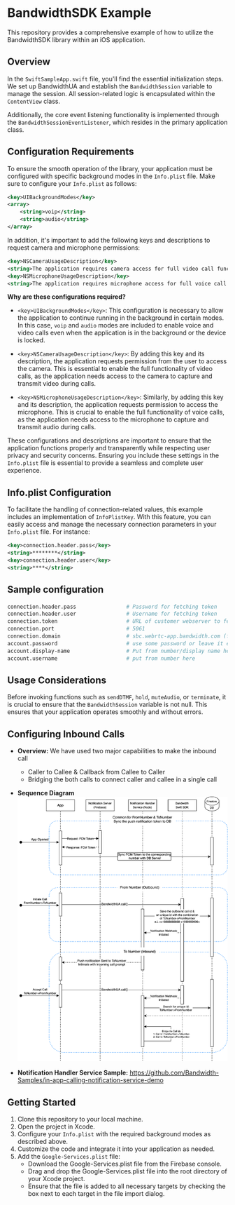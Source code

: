 # BandwidthSDK Example

This repository provides a comprehensive example of how to utilize the BandwidthSDK library within an iOS application.

## Overview

In the `SwiftSampleApp.swift` file, you'll find the essential initialization steps. We set up BandwidthUA and establish the `BandwidthSession` variable to manage the session. All session-related logic is encapsulated within the `ContentView` class.

Additionally, the core event listening functionality is implemented through the `BandwidthSessionEventListener`, which resides in the primary application class.

## Configuration Requirements

To ensure the smooth operation of the library, your application must be configured with specific background modes in the `Info.plist` file. Make sure to configure your `Info.plist` as follows:

```xml
<key>UIBackgroundModes</key>
<array>
    <string>voip</string>
    <string>audio</string>
</array>
```

In addition, it's important to add the following keys and descriptions to request camera and microphone permissions:

```xml
<key>NSCameraUsageDescription</key>
<string>The application requires camera access for full video call functionality.</string>
<key>NSMicrophoneUsageDescription</key>
<string>The application requires microphone access for full voice call functionality.</string>
```

**Why are these configurations required?**

- `<key>UIBackgroundModes</key>`: This configuration is necessary to allow the application to continue running in the background in certain modes. In this case, `voip` and `audio` modes are included to enable voice and video calls even when the application is in the background or the device is locked.

- `<key>NSCameraUsageDescription</key>`: By adding this key and its description, the application requests permission from the user to access the camera. This is essential to enable the full functionality of video calls, as the application needs access to the camera to capture and transmit video during calls.

- `<key>NSMicrophoneUsageDescription</key>`: Similarly, by adding this key and its description, the application requests permission to access the microphone. This is crucial to enable the full functionality of voice calls, as the application needs access to the microphone to capture and transmit audio during calls.

These configurations and descriptions are important to ensure that the application functions properly and transparently while respecting user privacy and security concerns. Ensuring you include these settings in the `Info.plist` file is essential to provide a seamless and complete user experience.

## Info.plist Configuration

To facilitate the handling of connection-related values, this example includes an implementation of `InfoPlistKey`. With this feature, you can easily access and manage the necessary connection parameters in your `Info.plist` file. For instance:

```xml
<key>connection.header.pass</key>
<string>********</string>
<key>connection.header.user</key>
<string>****</string>
```
## Sample configuration
```sh
connection.header.pass                # Password for fetching token
connection.header.user                # Username for fetching token
connection.token                      # URL of customer webserver to fetch token
connection.port                       # 5061
connection.domain                     # sbc.webrtc-app.bandwidth.com (for Global) or gw.webrtc-app.bandwidth.com (for US portal)
account.password                      # use some password or leave it empty
account.display-name                  # Put from number/display name here
account.username                      # put from number here
```
## Usage Considerations

Before invoking functions such as `sendDTMF`, `hold`, `muteAudio`, or `terminate`, it is crucial to ensure that the `BandwidthSession` variable is not null. This ensures that your application operates smoothly and without errors.

## Configuring Inbound Calls

- **Overview:** We have used two major capabilities to make the inbound call

    - Caller to Callee & Callback from Callee to Caller
    - Bridging the both calls to connect caller and callee in a single call

- **Sequence Diagram**
  ![InboundFLow](bandwidth-inbound-swift.drawio.svg)
  
- **Notification Handler Service Sample:**
  https://github.com/Bandwidth-Samples/in-app-calling-notification-service-demo

## Getting Started

1. Clone this repository to your local machine.
2. Open the project in Xcode.
3. Configure your `Info.plist` with the required background modes as described above.
4. Customize the code and integrate it into your application as needed.
5. Add the `Google-Services.plist` file:
    - Download the Google-Services.plist file from the Firebase console.
    - Drag and drop the Google-Services.plist file into the root directory of your Xcode project.
    - Ensure that the file is added to all necessary targets by checking the box next to each target in the file import dialog.
